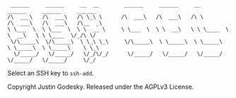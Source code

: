 ```
 ______     ______     __  __        ______     ______     __         ______     ______     ______  
/\  ___\   /\  ___\   /\ \_\ \      /\  ___\   /\  ___\   /\ \       /\  ___\   /\  ___\   /\__  _\ 
\ \___  \  \ \___  \  \ \  __ \     \ \___  \  \ \  __\   \ \ \____  \ \  __\   \ \ \____  \/_/\ \/ 
 \/\_____\  \/\_____\  \ \_\ \_\     \/\_____\  \ \_____\  \ \_____\  \ \_____\  \ \_____\    \ \_\ 
  \/_____/   \/_____/   \/_/\/_/      \/_____/   \/_____/   \/_____/   \/_____/   \/_____/     \/_/ 
```

Select an SSH key to `ssh-add`.

Copyright Justin Godesky.
Released under the AGPLv3 License.
